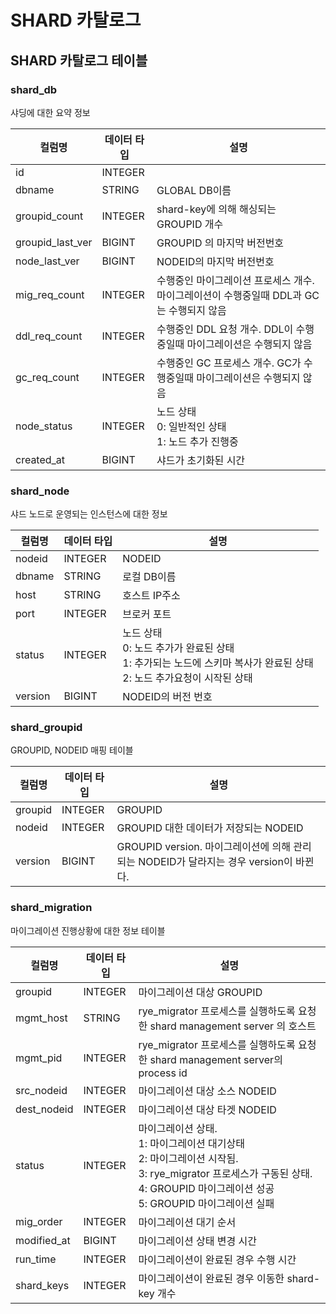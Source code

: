 SHARD 카탈로그
===============

SHARD 카탈로그 테이블
----------------------

### shard_db

샤딩에 대한 요약 정보

컬럼명 | 데이터 타입 | 설명
--- | --- | ---
id               | INTEGER | 
dbname           | STRING | GLOBAL DB이름
groupid_count    | INTEGER | shard-key에 의해 해싱되는 GROUPID 개수
groupid_last_ver | BIGINT | GROUPID 의 마지막 버전번호
node_last_ver    | BIGINT | NODEID의 마지막 버전번호
mig_req_count    | INTEGER | 수행중인 마이그레이션 프로세스 개수. 마이그레이션이 수행중일때 DDL과 GC는 수행되지 않음
ddl_req_count    | INTEGER | 수행중인 DDL 요청 개수. DDL이 수행중일때 마이그레이션은 수행되지 않음
gc_req_count     | INTEGER | 수행중인 GC 프로세스 개수. GC가 수행중일때 마이그레이션은 수행되지 않음
node_status      | INTEGER | 노드 상태 <br> 0: 일반적인 상태 <br> 1: 노드 추가 진행중
created_at       | BIGINT | 샤드가 초기화된 시간

### shard_node

샤드 노드로 운영되는 인스턴스에 대한 정보

컬럼명 | 데이터 타입 | 설명
--- | --- | ---
nodeid  | INTEGER  | NODEID
dbname  | STRING | 로컬 DB이름
host    | STRING | 호스트 IP주소
port    | INTEGER  | 브로커 포트
status  | INTEGER  | 노드 상태  <br> 0: 노드 추가가 완료된 상태 <br> 1: 추가되는 노드에 스키마 복사가 완료된 상태  <br> 2: 노드 추가요청이 시작된 상태
version | BIGINT  | NODEID의 버전 번호

### shard_groupid

GROUPID, NODEID 매핑 테이블

컬럼명 | 데이터 타입 | 설명
--- | --- | ---
groupid  | INTEGER | GROUPID
nodeid   | INTEGER | GROUPID 대한 데이터가 저장되는 NODEID
version  | BIGINT | GROUPID version. 마이그레이션에 의해 관리되는 NODEID가 달라지는 경우 version이 바뀐다.


### shard_migration

마이그레이션 진행상황에 대한 정보 테이블

컬럼명 | 데이터 타입 | 설명
--- | --- | ---
groupid       | INTEGER | 마이그레이션 대상 GROUPID
mgmt_host     | STRING | rye_migrator 프로세스를 실행하도록 요청한 shard management server 의 호스트
mgmt_pid      | INTEGER | rye_migrator 프로세스를 실행하도록 요청한 shard management server의 process id
src_nodeid    | INTEGER | 마이그레이션 대상 소스 NODEID
dest_nodeid   | INTEGER | 마이그레이션 대상 타겟 NODEID
status        | INTEGER | 마이그레이션 상태. <br> 1: 마이그레이션 대기상태 <br> 2: 마이그레이션 시작됨.  <br> 3:  rye_migrator 프로세스가 구동된 상태. <br> 4:  GROUPID 마이그레이션 성공 <br> 5: GROUPID 마이그레이션 실패
mig_order     | INTEGER | 마이그레이션 대기 순서
modified_at   | BIGINT | 마이그레이션 상태 변경 시간
run_time      | INTEGER | 마이그레이션이 완료된 경우 수행 시간
shard_keys    | INTEGER | 마이그레이션이 완료된 경우 이동한 shard-key 개수
